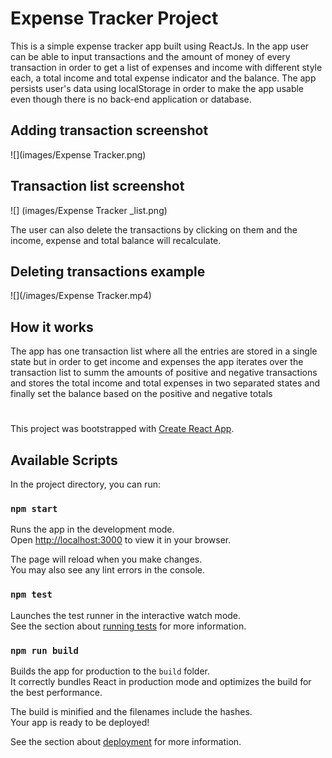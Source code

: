 # Expense Tracker Project

This is a simple expense tracker app built using ReactJs. In the app user can be able to input transactions and the amount of money of every transaction in order to get a list of expenses and income with different style each, a total income and total expense indicator and the balance. The app persists user's data using localStorage in order to make the app usable even though there is no back-end application or database.

## Adding transaction screenshot

![](images/Expense Tracker.png)

## Transaction list screenshot

![] (images/Expense Tracker \_list.png)

The user can also delete the transactions by clicking on them and the income, expense and total balance will recalculate.

## Deleting transactions example

![](/images/Expense Tracker.mp4)

## How it works

The app has one transaction list where all the entries are stored in a single state but in order to get income and expenses the app iterates over the transaction list to summ the amounts of positive and negative transactions and stores the total income and total expenses in two separated states and finally set the balance based on the positive and negative totals

#

This project was bootstrapped with [Create React App](https://github.com/facebook/create-react-app).

## Available Scripts

In the project directory, you can run:

### `npm start`

Runs the app in the development mode.\
Open [http://localhost:3000](http://localhost:3000) to view it in your browser.

The page will reload when you make changes.\
You may also see any lint errors in the console.

### `npm test`

Launches the test runner in the interactive watch mode.\
See the section about [running tests](https://facebook.github.io/create-react-app/docs/running-tests) for more information.

### `npm run build`

Builds the app for production to the `build` folder.\
It correctly bundles React in production mode and optimizes the build for the best performance.

The build is minified and the filenames include the hashes.\
Your app is ready to be deployed!

See the section about [deployment](https://facebook.github.io/create-react-app/docs/deployment) for more information.
